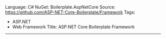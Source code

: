 Language: C#
NuGet: Boilerplate.AspNetCore
Source: https://github.com/ASP-NET-Core-Boilerplate/Framework
Tags:
  - ASP.NET
  - Web Framework
Title: ASP.NET Core Boilerplate Framework
---
